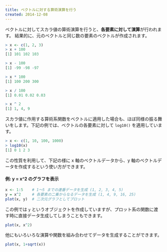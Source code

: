 ```yaml
---
title: ベクトルに対する算術演算を行う
created: 2014-12-08
---
```


ベクトルに対してスカラ値の算術演算を行うと、**各要素に対して演算**が行われます。
結果的に、元のベクトルと同じ数の要素のベクトルが作成されます。

```r
> x <- c(1, 2, 3)
> x + 100
[1] 101 102 103

> x - 100
[1] -99 -98 -97

> x * 100
[1] 100 200 300

> x / 100
[1] 0.01 0.02 0.03

> x ^ 2
[1] 1, 4, 9
```

スカラ値に作用する算術系関数をベクトルに適用した場合も、ほぼ同様の振る舞いをします。下記の例では、ベクトルの各要素に対して `log10()` を適用しています。

```r
> x <- c(1, 10, 100, 1000)
> log10(x)
[1] 0 1 2 3
```

この性質を利用して、下記の様に x 軸のベクトルデータから、y 軸のベクトルデータを作成するという使い方ができます。

#### 例: y = x^2 のグラフを表示

```r
x <- 1:5    # 1～5 までの連番データを生成 (1, 2, 3, 4, 5)
y = x^2     # 各要素の二乗からなるデータを生成 (1, 4, 9, 16, 25)
plot(x, y)  # 二次元グラフとしてプロット
```

この例では `y` というオブジェクトを作成していますが、プロット系の関数に渡す時に直接データ生成してしまうこともできます。

```r
plot(x, x^2)
```

他にもいろいろな演算や関数を組み合わせてデータを生成することができます。

```r
plot(x, 1+sqrt(x))
```

